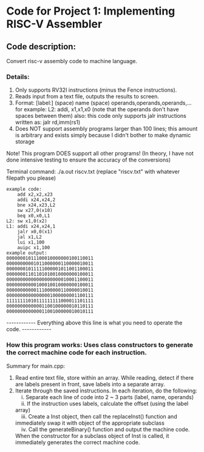 # Code for Project 1: Implementing RISC-V Assembler

## Code description: 
  Convert risc-v assembly code to machine language.


### Details:
1. Only supports RV32I instructions (minus the Fence instructions). 
2. Reads input from a text file, outputs the results to screen.
3. Format: [label:] (space) name (space) operands,operands,operands,...
    for example: L2: addi, x1,x1,x0    (note that the operands don't have spaces between them)
    also: this code only supports jalr instructions written as: jalr rd,imm(rs1)
4. Does NOT support assembly programs larger than 100 lines; this amount is arbitrary and exists simply because I didn't bother to make dynamic storage

Note! This program DOES support all other programs! (In theory, I have not done intensive testing to ensure the accuracy of the conversions)

Terminal command: ./a.out riscv.txt
(replace "riscv.txt" with whatever filepath you please)

    example code:   
        add x2,x2,x23
        addi x24,x24,2
        bne x24,x23,L2
        sw x27,0(x10)
        beq x0,x0,L1
    L2: sw x1,0(x2)
    L1: addi x24,x24,1
        jalr x0,0(x1)
        jal x1,L2
        lui x1,100
        auipc x1,100 
    example output:
    00000001011100010000000100110011
    00000000001011000000110000010011
    00000001011111000001011001100011
    00000001101101010010000000100011
    00000000000000000000010001100011
    00000000000100010010000000100011
    00000000000111000000110000010011
    00000000000000001000000001100111
    11111111010111111111000011101111
    00000000000001100100000010110111
    00000000000001100100000010010111
   
------------ Everything above this line is what you need to operate the code. ------------

### How this program works: Uses class constructors to generate the correct machine code for each instruction.

Summary for main.cpp: 
1. Read entire text file, store within an array. While reading, detect if there are labels present in front, save labels into a separate array.  
2. Iterate through the saved instructions. In each iteration, do the following:    
&nbsp; &nbsp; i. Separate each line of code into 2 ~ 3 parts (label, name, operands)         
&nbsp; &nbsp; ii. If the instruction uses labels, calculate the offset (using the label array)    
&nbsp; &nbsp; iii. Create a Inst object, then call the replaceInst() function and immediately swap it with object of the appropriate subclass    
&nbsp; &nbsp; iv. Call the generateBinary() function and output the machine code.       
When the constructor for a subclass object of Inst is called, it immediately generates the correct machine code.
